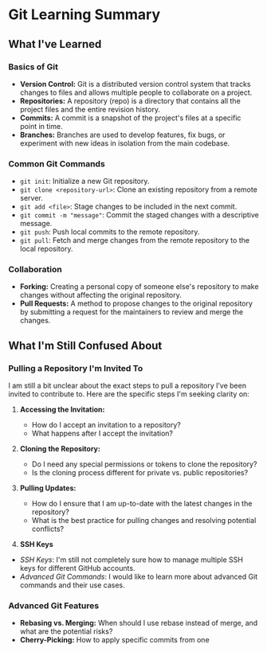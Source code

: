 # Git Learning Summary

## What I've Learned

### Basics of Git
- **Version Control:** Git is a distributed version control system that tracks changes to files and allows multiple people to collaborate on a project.
- **Repositories:** A repository (repo) is a directory that contains all the project files and the entire revision history.
- **Commits:** A commit is a snapshot of the project's files at a specific point in time.
- **Branches:** Branches are used to develop features, fix bugs, or experiment with new ideas in isolation from the main codebase.

### Common Git Commands
- `git init`: Initialize a new Git repository.
- `git clone <repository-url>`: Clone an existing repository from a remote server.
- `git add <file>`: Stage changes to be included in the next commit.
- `git commit -m "message"`: Commit the staged changes with a descriptive message.
- `git push`: Push local commits to the remote repository.
- `git pull`: Fetch and merge changes from the remote repository to the local repository.

### Collaboration
- **Forking:** Creating a personal copy of someone else's repository to make changes without affecting the original repository.
- **Pull Requests:** A method to propose changes to the original repository by submitting a request for the maintainers to review and merge the changes.

## What I'm Still Confused About

### Pulling a Repository I'm Invited To

I am still a bit unclear about the exact steps to pull a repository I’ve been invited to contribute to. Here are the specific steps I'm seeking clarity on:

1. **Accessing the Invitation:**
   - How do I accept an invitation to a repository?
   - What happens after I accept the invitation?

2. **Cloning the Repository:**
   - Do I need any special permissions or tokens to clone the repository?
   - Is the cloning process different for private vs. public repositories?

3. **Pulling Updates:**
   - How do I ensure that I am up-to-date with the latest changes in the repository?
   - What is the best practice for pulling changes and resolving potential conflicts?

4. **SSH Keys**
- *SSH Keys*: I'm still not completely sure how to manage multiple SSH keys for different GitHub accounts.
- *Advanced Git Commands*: I would like to learn more about advanced Git commands and their use cases.



### Advanced Git Features
- **Rebasing vs. Merging:** When should I use rebase instead of merge, and what are the potential risks?
- **Cherry-Picking:** How to apply specific commits from one
